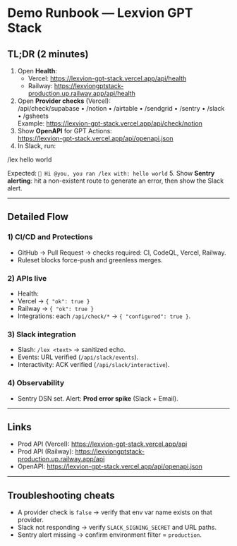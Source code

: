 # Demo Runbook — Lexvion GPT Stack

## TL;DR (2 minutes)
1. Open **Health**:  
   - Vercel: https://lexvion-gpt-stack.vercel.app/api/health  
   - Railway: https://lexviongptstack-production.up.railway.app/api/health
2. Open **Provider checks** (Vercel):  
   /api/check/supabase • /notion • /airtable • /sendgrid • /sentry • /slack • /gsheets  
   Example: https://lexvion-gpt-stack.vercel.app/api/check/notion
3. Show **OpenAPI** for GPT Actions:  
   https://lexvion-gpt-stack.vercel.app/api/openapi.json
4. In Slack, run:  

/lex hello world

Expected: `👋 Hi @you, you ran /lex with: hello world`
5. Show **Sentry alerting**: hit a non-existent route to generate an error, then show the Slack alert.

---

## Detailed Flow

### 1) CI/CD and Protections
- GitHub → Pull Request → checks required: CI, CodeQL, Vercel, Railway.
- Ruleset blocks force-push and greenless merges.

### 2) APIs live
- Health:  
- Vercel → `{ "ok": true }`  
- Railway → `{ "ok": true }`
- Integrations: each `/api/check/*` → `{ "configured": true }`.

### 3) Slack integration
- Slash: `/lex <text>` → sanitized echo.
- Events: URL verified (`/api/slack/events`).
- Interactivity: ACK verified (`/api/slack/interactive`).

### 4) Observability
- Sentry DSN set. Alert: **Prod error spike** (Slack + Email).

---

## Links
- Prod API (Vercel): https://lexvion-gpt-stack.vercel.app/api
- Prod API (Railway): https://lexviongptstack-production.up.railway.app/api
- OpenAPI: https://lexvion-gpt-stack.vercel.app/api/openapi.json

---

## Troubleshooting cheats
- A provider check is `false` → verify that env var name exists on that provider.
- Slack not responding → verify `SLACK_SIGNING_SECRET` and URL paths.
- Sentry alert missing → confirm environment filter = `production`.

